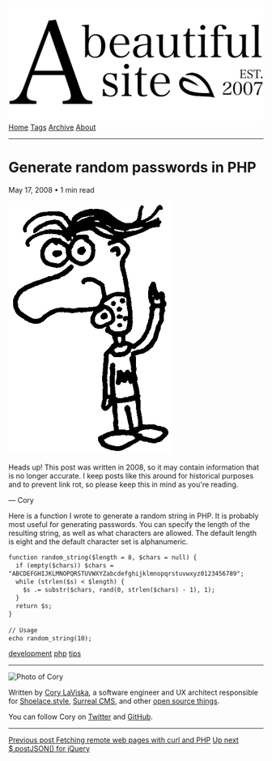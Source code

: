 <a href="../../index.html" class="header-link"><img src="../../images/logos/wordmark.svg" alt="A Beautiful Site" class="wordmark" /></a> <a href="../../index.html" class="nav-item">Home</a> <a href="../../tags/index.html" class="nav-item">Tags</a> <a href="../index.html" class="nav-item">Archive</a> <a href="../../about/index.html" class="nav-item">About</a>

------------------------------------------------------------------------

Generate random passwords in PHP
================================

May 17, 2008 • 1 min read

![A drawing of a cartoon man pointing upwards](../../images/artwork/pointer.gif)

Heads up! This post was written in 2008, so it may contain information that is no longer accurate. I keep posts like this around for historical purposes and to prevent link rot, so please keep this in mind as you're reading.

— Cory

Here is a function I wrote to generate a random string in PHP. It is probably most useful for generating passwords. You can specify the length of the resulting string, as well as what characters are allowed. The default length is eight and the default character set is alphanumeric.

    function random_string($length = 8, $chars = null) {
      if (empty($chars)) $chars = "ABCDEFGHIJKLMNOPQRSTUVWXYZabcdefghijklmnopqrstuvwxyz0123456789";
      while (strlen($s) < $length) {
        $s .= substr($chars, rand(0, strlen($chars) - 1), 1);
      }
      return $s;
    }

    // Usage
    echo random_string(10);

<a href="../../tags/development/index.html" class="post-tag">development</a> <a href="../../tags/php/index.html" class="post-tag">php</a> <a href="../../tags/tips/index.html" class="post-tag">tips</a>

------------------------------------------------------------------------

<img src="http://0.gravatar.com/avatar/bf1b3b95fd5b096a3592247c29667b33?s=512" alt="Photo of Cory" class="avatar avatar-small" />

Written by [Cory LaViska](../../index-4.html), a software engineer and UX architect responsible for [Shoelace.style](https://shoelace.style/), [Surreal CMS](https://www.surrealcms.com/), and other [open source things](https://github.com/claviska).

You can follow Cory on [Twitter](https://twitter.com/bgooonz) and [GitHub](https://github.com/claviska).

------------------------------------------------------------------------

<a href="../fetching-remote-web-pages-with-curl-and-php/index.html" class="post-nav-previous"><span class="small">Previous post</span> Fetching remote web pages with curl and PHP</a> <a href="../postjson-for-jquery/index.html" class="post-nav-next"><span class="small">Up next</span> $.postJSON() for jQuery</a>
